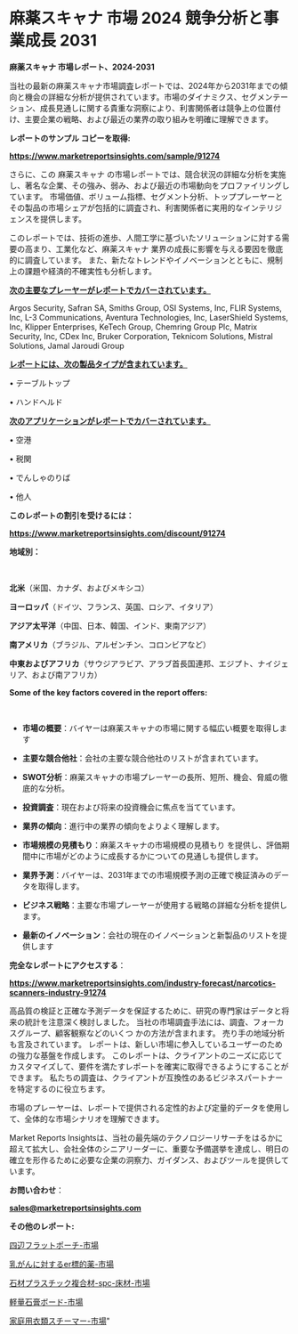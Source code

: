 # 麻薬スキャナ 市場 2024 競争分析と事業成長 2031

<strong>麻薬スキャナ 市場レポート、2024-2031</strong>

当社の最新の麻薬スキャナ市場調査レポートでは、2024年から2031年までの傾向と機会の詳細な分析が提供されています。市場のダイナミクス、セグメンテーション、成長見通しに関する貴重な洞察により、利害関係者は競争上の位置付け、主要企業の戦略、および最近の業界の取り組みを明確に理解できます。



<strong>レポートのサンプル コピーを取得:</strong> <a href=https://www.marketreportsinsights.com/sample/91274>

<strong><u>https://www.marketreportsinsights.com/sample/91274</u></strong></a>

さらに、この 麻薬スキャナ の市場レポートでは、競合状況の詳細な分析を実施し、著名な企業、その強み、弱み、および最近の市場動向をプロファイリングしています。 市場価値、ボリューム指標、セグメント分析、トッププレーヤーとその製品の市場シェアが包括的に調査され、利害関係者に実用的なインテリジェンスを提供します。

このレポートでは、技術の進歩、人間工学に基づいたソリューションに対する需要の高まり、工業化など、麻薬スキャナ 業界の成長に影響を与える要因を徹底的に調査しています。 また、新たなトレンドやイノベーションとともに、規制上の課題や経済的不確実性も分析します。



<strong><u>次の主要なプレーヤーがレポートでカバーされています。</u></strong>

Argos Security, Safran SA, Smiths Group, OSI Systems, Inc, FLIR Systems, Inc, L-3 Communications, Aventura Technologies, Inc, LaserShield Systems, Inc, Klipper Enterprises, KeTech Group, Chemring Group Plc, Matrix Security, Inc, CDex Inc, Bruker Corporation, Teknicom Solutions, Mistral Solutions, Jamal Jaroudi Group



<strong><u><b>レポートには、次の製品タイプが含まれています。</b></u></strong>

• テーブルトップ

• ハンドヘルド



<strong><u><b>次のアプリケーションがレポートでカバーされています。</b></u></strong>

• 空港

• 税関

• でんしゃのりば

• 他人



<strong><b>このレポートの割引を受けるには：</b></strong>

<a href=https://www.marketreportsinsights.com/discount/91274>

<strong><u>https://www.marketreportsinsights.com/discount/91274</u></strong></a>



<strong>地域別：</strong>

<strong> </strong>



<strong>北米</strong>（米国、カナダ、およびメキシコ）



<strong>ヨーロッパ</strong>（ドイツ、フランス、英国、ロシア、イタリア）



<strong>アジア太平洋</strong>（中国、日本、韓国、インド、東南アジア）



<strong>南アメリカ</strong>（ブラジル、アルゼンチン、コロンビアなど）



<strong>中東およびアフリカ</strong>（サウジアラビア、アラブ首長国連邦、エジプト、ナイジェリア、および南アフリカ）



<strong>Some of the key factors covered in the report offers:</strong>

<strong> </strong>
<ul>
  <li>

<strong>市場の概要</strong>：バイヤーは麻薬スキャナの市場に関する幅広い概要を取得します</li>
  <li>

<strong>主要な競合他社</strong>：会社の主要な競合他社のリストが含まれています。</li>
  <li>

<strong>SWOT分析</strong>：麻薬スキャナの市場プレーヤーの長所、短所、機会、脅威の徹底的な分析。</li>
  <li>

<strong>投資調査</strong>：現在および将来の投資機会に焦点を当てています。</li>
  <li>

<strong>業界の傾向</strong>：進行中の業界の傾向をよりよく理解します。</li>
  <li>

<strong>市場規模の見積もり</strong>：麻薬スキャナの市場規模の見積もり を提供し、評価期間中に市場がどのように成長するかについての見通しも提供します。</li>
  <li>

<strong>業界予測</strong>：バイヤーは、2031年までの市場規模予測の正確で検証済みのデータを取得します。</li>
  <li>

<strong>ビジネス戦略</strong>：主要な市場プレーヤーが使用する戦略の詳細な分析を提供します。</li>
  <li>

<strong>最新のイノベーション</strong>：会社の現在のイノベーションと新製品のリストを提供します</li>
</ul>


<strong>完全なレポートにアクセスする</strong>：

<a href=https://www.marketreportsinsights.com/industry-forecast/narcotics-scanners-industry-91274>

<strong><u>https://www.marketreportsinsights.com/industry-forecast/narcotics-scanners-industry-91274</u></strong></a>

高品質の検証と正確な予測データを保証するために、研究の専門家はデータと将来の統計を注意深く検討しました。 当社の市場調査手法には、調査、フォーカスグループ、顧客観察などのいくつ かの方法が含まれます。 売り手の地域分析も言及されています。 レポートは、新しい市場に参入しているユーザーのための強力な基盤を作成します。 このレポートは、クライアントのニーズに応じてカスタマイズして、要件を満たすレポートを確実に取得できるようにすることができます。 私たちの調査は、クライアントが互換性のあるビジネスパートナーを特定するのに役立ちます。

市場のプレーヤーは、レポートで提供される定性的および定量的データを使用して、全体的な市場シナリオを理解できます。

Market Reports Insightsは、当社の最先端のテクノロジーリサーチをはるかに超えて拡大し、会社全体のシニアリーダーに、重要な予備選挙を達成し、明日の確立を形作るために必要な企業の洞察力、ガイダンス、およびツールを提供しています。



<strong><b>お問い合わせ</b></strong>：

<a href=mailto:sales@marketreportsinsights.com>

<strong><u>sales@marketreportsinsights.com</u></strong></a>



<strong>その他のレポート:</strong>

<a href=https://www.linkedin.com/pulse/四辺フラットポーチ-市場-2023-年のダイナミクスとビジネストレンド-2030-wc3lf/>四辺フラットポーチ-市場</a>

<a href=https://www.linkedin.com/pulse/乳がんに対するer標的薬-市場-2023-新興市場-将来の動向と市場需要-5wchf/>乳がんに対するer標的薬-市場</a>

<a href=https://www.linkedin.com/pulse/石材プラスチック複合材-spc-床材-市場-2030-年までの需要に焦点を当てた-o4r7f/>石材プラスチック複合材-spc-床材-市場</a>

<a href=https://www.linkedin.com/pulse/軽量石膏ボード-市場-2023-年のダイナミクスとビジネストレンド-2030-ksn3f/>軽量石膏ボード-市場</a>

<a href=https://www.linkedin.com/pulse/家庭用衣類スチーマー-市場-2023-収益と成長ドライバー-2030-pr-news-hub-zdfrf/>家庭用衣類スチーマー-市場</a>"
